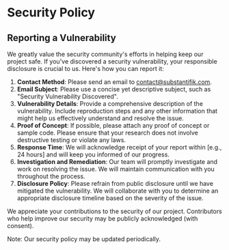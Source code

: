 # Security Policy

## Reporting a Vulnerability

We greatly value the security community's efforts in helping keep our project safe. If you've discovered a security vulnerability, your responsible disclosure is crucial to us. Here's how you can report it:

1. **Contact Method**: Please send an email to [contact@substantifik.com](mailto:contact@substantifik.com).
2. **Email Subject**: Please use a concise yet descriptive subject, such as "Security Vulnerability Discovered".
3. **Vulnerability Details**: Provide a comprehensive description of the vulnerability. Include reproduction steps and any other information that might help us effectively understand and resolve the issue.
4. **Proof of Concept**: If possible, please attach any proof of concept or sample code. Please ensure that your research does not involve destructive testing or violate any laws.
5. **Response Time**: We will acknowledge receipt of your report within [e.g., 24 hours] and will keep you informed of our progress.
6. **Investigation and Remediation**: Our team will promptly investigate and work on resolving the issue. We will maintain communication with you throughout the process.
7. **Disclosure Policy**: Please refrain from public disclosure until we have mitigated the vulnerability. We will collaborate with you to determine an appropriate disclosure timeline based on the severity of the issue.

We appreciate your contributions to the security of our project. Contributors who help improve our security may be publicly acknowledged (with consent).

Note: Our security policy may be updated periodically.
